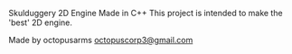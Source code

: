 Skulduggery 2D Engine
Made in C++
This project is intended to make the 'best' 2D engine.

Made by octopusarms
octopuscorp3@gmail.com
